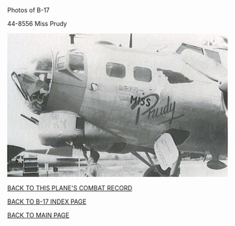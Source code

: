 
Photos of B-17






 




44-8556 Miss Prudy  
  

![](44-8556.jpg)  
  

[BACK TO THIS PLANE'S COMBAT RECORD](ValorToVictory/b17s/44-8556.md)  

[BACK TO B-17 INDEX PAGE](ValorToVictory/000b17s.md)  

[BACK TO MAIN PAGE](ValorToVictory/index.html)


